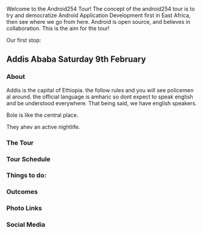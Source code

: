 Welcome to the Android254 Tour!
The concept of the android254 tour is to try and democratize Android Application Development first in East Africa, then see where we go from here.
Android is open source, and believes in collaboration. This is the aim for the tour!

Our first stop:

## Addis Ababa Saturday 9th February

### About
Addis is the capital of Ethiopia.
the follow rules and you will see policemen al around.
the official language is amharic so dont expect to speak english and be understood everywhere. That being said, we have english speakers. 

Bole is like the central place.

They ahev an active nightlife.


### The Tour



### Tour Schedule




### Things to do:


### Outcomes


### Photo Links


### Social Media


